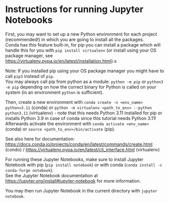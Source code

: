 # Instructions for running Jupyter Notebooks

First, you may want to set up a new Python environment for each project (recommended!) in which you are going to install all the packages.\
Conda has this feature built-in, for pip you can install a package which will handle this for you with `pip install virtualenv` (or install using your OS package manager, see https://virtualenv.pypa.io/en/latest/installation.html).s

Note: If you installed pip using your OS package manager you might have to call `pip3` instead of `pip`.\
 You may always call pip from python as a module: `python -m pip` or `python3 -m pip` depending on how the correct binary for Python is called on your system (in an environment `python` is sufficient).

Then, create a new environment with `conda create -n <env_name> python=3.11` (conda) or `python -m virtualenv <path_to_env> --python python3.11` (virtualenv) - note that this needs Python 3.11 installed for pip or installs Python 3.9 in case of conda since this tutorial needs Python 3.11!\
Afterwards activate the environment with `conda activate <env_name>` (conda) or `source <path_to_env>/bin/activate` (pip).

See also here for documentation: https://docs.conda.io/projects/conda/en/latest/commands/create.html (condo) / https://virtualenv.pypa.io/en/latest/cli_interface.html (virtualenv)

For running these Jupyter Notebooks, make sure to install Jupyter Notebook with pip (`pip install notebook`) or with conda (`conda install -c conda-forge notebook`).\
See the Jupyter Notebook documentation at https://jupyter.org/install#jupyter-notebook for more information.

You may then run Jupyter Notebook in the current directory with `jupyter notebook`.